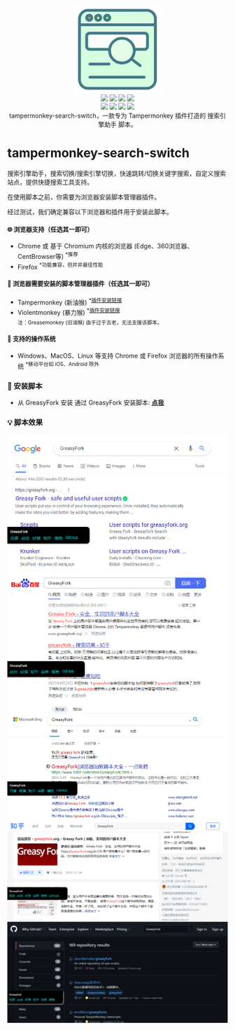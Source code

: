 
<p align=center>
  <img src="assets/logo_ico.png"/>
  <br>
  <img src="https://img.shields.io/github/stars/qq943260285/tampermonkey-search-switch?style=flat-square"/>
  <img src="https://img.shields.io/github/contributors/qq943260285/tampermonkey-search-switch?style=flat-square"/>
  <img src="https://img.shields.io/github/commit-activity/y/qq943260285/tampermonkey-search-switch?style=flat-square"/>
  <img src="https://img.shields.io/github/last-commit/qq943260285/tampermonkey-search-switch?style=flat-square"/>
  <br>
  <img src="https://img.shields.io/github/issues/qq943260285/tampermonkey-search-switch?style=flat-square"/>
  <img src="https://img.shields.io/github/issues-pr/qq943260285/tampermonkey-search-switch?style=flat-square"/>
  <img src="https://img.shields.io/github/watchers/qq943260285/tampermonkey-search-switch?style=flat-square"/>
  <img src="https://img.shields.io/github/issues-closed/qq943260285/tampermonkey-search-switch?style=flat-square"/>
  <br>
  tampermonkey-search-switch，一款专为 Tampermonkey 插件打造的 搜索引擎助手 脚本。
</p>



# tampermonkey-search-switch

搜索引擎助手，搜索切换/搜索引擎切换，快速跳转/切换关键字搜索，自定义搜索站点，提供快捷搜索工具支持。

在使用脚本之前，你需要为浏览器安装脚本管理器插件。  

经过测试，我们确定兼容以下浏览器和插件用于安装此脚本。

#### :globe_with_meridians: 浏览器支持（任选其一即可）

* Chrome 或 基于 Chromium 内核的浏览器 (Edge、360浏览器、CentBrowser等) <sup>*推荐</sup>
* Firefox <sup>*功能兼容，但并非最佳性能</sup>

#### :see_no_evil: 浏览器需要安装的脚本管理器插件（任选其一即可）

* Tampermonkey (新油猴) <sup>*<a href="https://www.tampermonkey.net/">插件安装链接</a></sup>
* Violentmonkey (暴力猴) <sup>*<a href="https://violentmonkey.github.io/get-it/">插件安装链接</a></sup>  
  <sub>注：Greasemonkey (旧油猴) 由于过于古老，无法支援该脚本。</sub>

#### :test_tube: 支持的操作系统

* Windows、MacOS、Linux 等支持 Chrome 或 Firefox 浏览器的所有操作系统 <sup>*移动平台如 iOS、Android 除外</sup>

### :page_facing_up: 安装脚本

* 从 GreasyFork 安装
  通过 GreasyFork 安装脚本: **[点我](https://greasyfork.org/scripts/434182)**

  

### 💡 脚本效果


<p align=center>
  <img src="https://raw.githubusercontent.com/qq943260285/tampermonkey-search-switch/master/assets/google.png"/>
  <br>
  <img src="https://raw.githubusercontent.com/qq943260285/tampermonkey-search-switch/master/assets/百度.png"/>
  <br>
  <img src="https://raw.githubusercontent.com/qq943260285/tampermonkey-search-switch/master/assets/必应.png"/>
  <br>
  <img src="https://raw.githubusercontent.com/qq943260285/tampermonkey-search-switch/master/assets/知乎.png"/>
  <br>
  <img src="https://raw.githubusercontent.com/qq943260285/tampermonkey-search-switch/master/assets/github.png"/>
  <br>
</p>



